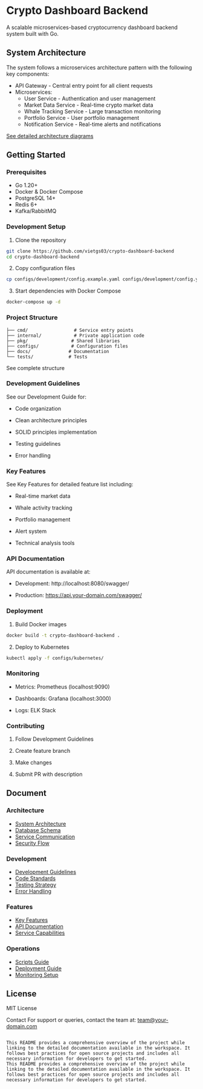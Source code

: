 # Crypto Dashboard Backend

A scalable microservices-based cryptocurrency dashboard backend system built with Go.

## System Architecture

The system follows a microservices architecture pattern with the following key components:

- API Gateway - Central entry point for all client requests
- Microservices:
  - User Service - Authentication and user management 
  - Market Data Service - Real-time crypto market data
  - Whale Tracking Service - Large transaction monitoring
  - Portfolio Service - User portfolio management
  - Notification Service - Real-time alerts and notifications

[See detailed architecture diagrams](docs/architecture/diagrams/architecture.md)


## Getting Started

### Prerequisites

- Go 1.20+
- Docker & Docker Compose 
- PostgreSQL 14+
- Redis 6+
- Kafka/RabbitMQ

### Development Setup

1. Clone the repository
```bash
git clone https://github.com/vietgs03/crypto-dashboard-backend
cd crypto-dashboard-backend
```

2. Copy configuration files

```bash
cp configs/development/config.example.yaml configs/development/config.yaml
```

3. Start dependencies with Docker Compose

```bash
docker-compose up -d
```


### Project Structure

```
├── cmd/                 # Service entry points
├── internal/            # Private application code
├── pkg/                # Shared libraries
├── configs/            # Configuration files
├── docs/              # Documentation
└── tests/             # Tests
```
See complete structure

### Development Guidelines

See our Development Guide for:

- Code organization

- Clean architecture principles

- SOLID principles implementation

- Testing guidelines

- Error handling

### Key Features

See Key Features for detailed feature list including:

- Real-time market data

- Whale activity tracking

- Portfolio management

- Alert system

- Technical analysis tools

### API Documentation

API documentation is available at:

- Development: http://localhost:8080/swagger/

- Production: https://api.your-domain.com/swagger/


### Deployment

1. Build Docker images

```bash
docker build -t crypto-dashboard-backend .
```

2. Deploy to Kubernetes

```bash
kubectl apply -f configs/kubernetes/
```

### Monitoring

- Metrics: Prometheus (localhost:9090)

- Dashboards: Grafana (localhost:3000)

- Logs: ELK Stack

### Contributing

1. Follow Development Guidelines

2. Create feature branch

3. Make changes

4. Submit PR with description

## Document 

### Architecture
- [System Architecture](docs//architecture/diagrams/architecture.md)
- [Database Schema](docs/architecture/diagrams/database-schema.md)
- [Service Communication](docs/architecture/diagrams/service-communication.md)
- [Security Flow](docs/architecture/diagrams/security.md)

### Development
- [Development Guidelines](docs/devguide.md)
- [Code Standards](docs/devguide.md#coding-standards)
- [Testing Strategy](docs/devguide.md#testing-guidelines)
- [Error Handling](docs/devguide.md#error-handling)

### Features
- [Key Features](docs/keyfeature.md)
- [API Documentation](docs/api/README.md)
- [Service Capabilities](docs/keyfeature.md#core-features)

### Operations
- [Scripts Guide](docs/scripts.md)
- [Deployment Guide](docs/deployment.md)
- [Monitoring Setup](docs/monitoring.md)

## License

MIT License

Contact
For support or queries, contact the team at: team@your-domain.com

```

This README provides a comprehensive overview of the project while linking to the detailed documentation available in the workspace. It follows best practices for open source projects and includes all necessary information for developers to get started.
This README provides a comprehensive overview of the project while linking to the detailed documentation available in the workspace. It follows best practices for open source projects and includes all necessary information for developers to get started.

```